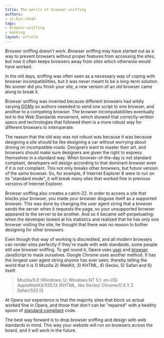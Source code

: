 ```yaml
---
title: The perils of browser sniffing
authors:
- zi-bin-cheah
tags:
- browser-sniffing
- masking
layout: article
---
```

<p>Broswer sniffing doesn&#39;t work. Browser sniffing may have started out as a way to prevent browsers without proper features from accessing the sites, but now it often  keeps browsers away from sites which otherwise would have worked.</p>

<p>In the  old days, sniffing was often seen as a necessary way of coping with browser incompatibilities, but it was never meant to be a long-term solution. No sooner did you finish your site, a new version of an old browser came along to break it. </p>

<p>Browser sniffing was invented because different browsers had wildly varying <abbr title="Document Object Models">DOMs</abbr> so authors neeeded to send one script to one browser, and another to a competing browser. The browser incompatabiliites eventually led to the Web Standards movement, which showed that correctly-written specs  and technologies that followed them is a more robust way for different browsers to interoperate.</p>

<p>The reason that the old way was not robust was because it was because designing a site should be  like designing a car without worrying about driving on incompatible roads. Designers want to master their art, and browsers should make sure designers are given the right to express themselves in a standard way. When browser-of-the-day is not standard compliant, developers will design according to that dominant browser even if it is not compliant. This not only breaks other browsers, but future version of the same browser. So, for example, if Internet Explorer 8 were to run on its &quot;standard mode&quot;, it will break many sites that worked fine in previous versions of Internet Explorer.</p>

<p>Browser sniffing also creates a catch-22. In order to access a site that blocks your browser, you made your browser disguise itself as a supported browser. This was done by changing  the user agent string that a browser sends the server when it requests the page, so your unsupported browser appeared to the server to be another. And so it became self-perpetuating: when the developer looked at his statistics and realized that he has only one browser visiting the site, he thought that there was no reason to bother designing for other browsers.</p>
<p>Even though that way of working is discredited, and all modern browsers can render sites perfectly if they&#39;re made with web standards, some people still use browser sniffing. To get round it, Opera uses <a href="http://www.opera.com/support/tutorials/userjs/">user</a> and <a href="http://www.opera.com/docs/browserjs/">browser</a> JavaScript to mask ourselves. Google Chrome uses another method. It has the longest user agent string anyone has ever seen, thereby telling the world that it is 1) Mozilla 2) WebKit, 3) KHTML, 4) Gecko, 5) Safari and 6) itself: </p>
<blockquote>Mozilla/5.0 (Windows; U; Windows NT 5.1; en-US) AppleWebKit/525.13 (KHTML, like Gecko) Chrome/0.X.Y.Z Safari/525.13</blockquote>

<p>At Opera our experience is  that the majority sites that block us actual worked fine in Opera, and those that don&#39;t can be &quot;repaired&quot; with a healthy spoon of <a href="http://www.opera.com/docs/specs/">standard-compliant</a> code.</p>
<p>The best way forward is to drop browser sniffing and design with web standards in mind. This way your website will run on browsers across the board, and it will work in the future.</p>
